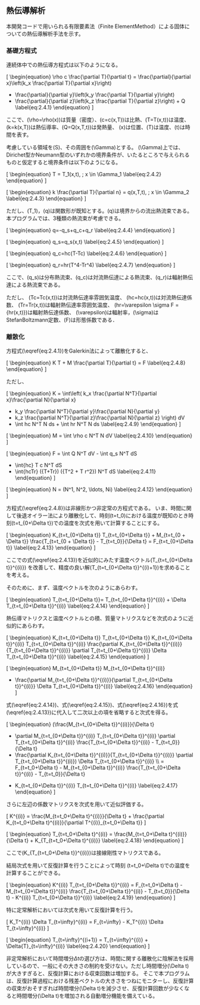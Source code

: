 
## 熱伝導解析

本開発コードで用いられる有限要素法（Finite ElementMethod）による固体についての熱伝導解析手法を示す。

### 基礎方程式

連続体中での熱伝導方程式は以下のようになる。

\[
\begin{equation}
  \rho c \frac{\partial T}{\partial t} =
  \frac{\partial}{\partial x}\left(k_x \frac{\partial T}{\partial x}\right)
+ \frac{\partial}{\partial y}\left(k_y \frac{\partial T}{\partial y}\right)
+ \frac{\partial}{\partial z}\left(k_z \frac{\partial T}{\partial z}\right) + Q
\label{eq:2.4.1}
\end{equation}
\]

ここで、\(\rho=\rho(x)\)は質量（密度）、\(c=c(x,T)\)は比熱、\(T=T(x,t)\)は温度、\(k=k(x,T)\)は熱伝導率、\(Q=Q(x,T,t)\)は発熱量、
\(x\)は位置、\(T\)は温度、\(t\)は時間を表す。

考慮している領域を\(S\)、その周囲を\(\Gamma\)とする。
\(\Gamma\)上では、Dirichet型かNeumann型のいずれかの境界条件が、いたるところで与えられるものと仮定すると境界条件は以下のようになる。

\[
\begin{equation}
T = T_1(x,t), \; x \in \Gamma_1
\label{eq:2.4.2}
\end{equation}
\]

\[
\begin{equation}
k \frac{\partial T}{\partial n} = q(x,T,t), \; x \in \Gamma_2
\label{eq:2.4.3}
\end{equation}
\]

ただし、\(T_1\)，\(q\)は関数形が既知とする。\(q\)は境界からの流出熱流束である。
本プログラムでは、3種類の熱流束が考慮できる。

\[
\begin{equation}
q=-q_s+q_c+q_r
\label{eq:2.4.4}
\end{equation}
\]

\[
\begin{equation}
q_s=q_s(x,t)
\label{eq:2.4.5}
\end{equation}
\]

\[
\begin{equation}
q_c=hc(T-Tc)
\label{eq:2.4.6}
\end{equation}
\]

\[
\begin{equation}
q_r=hr(T^4-Tr^4)
\label{eq:2.4.7}
\end{equation}
\]

ここで、\(q_s\)は分布熱流束、\(q_c\)は対流熱伝達による熱流束、\(q_r\)は輻射熱伝達による熱流束である。

ただし、
\(Tc=Tc(x,t)\)は対流熱伝達率雰囲気温度、
\(hc=hc(x,t)\)は対流熱伝達係数、
\(Tr=Tr(x,t)\)は輻射熱伝達率雰囲気温度、
\(hr=\varepsilon \sigma F = {hr(x,t)}\)は輻射熱伝達係数、
\(\varepsilon\)は輻射率，\(\sigma\)はStefanBoltzmann定数、\(F\)は形態係数である．

### 離散化

方程式\(\eqref{eq:2.4.1}\)をGalerkin法によって離散化すると、

\[
\begin{equation}
K T + M \frac{\partial T}{\partial t} = F
\label{eq:2.4.8}
\end{equation}
\]

ただし、

\[
\begin{equation}
K = \int\left( k_x \frac{\partial N^T}{\partial x}\frac{\partial N}{\partial x}
+ k_y \frac{\partial N^T}{\partial y}\frac{\partial N}{\partial y}
+ k_z \frac{\partial N^T}{\partial z}\frac{\partial N}{\partial z} \right) dV
+ \int hc N^T N ds + \int hr N^T N ds
\label{eq:2.4.9}
\end{equation}
\]

\[
\begin{equation}
M = \int \rho c N^T N dV
\label{eq:2.4.10}
\end{equation}
\]

\[
\begin{equation}
F = \int Q N^T dV - \int q_s N^T dS
+ \int{hc} T c N^T dS
+ \int{hcTr} ({T+Tr}) ({T^2 + T r^2}) N^T dS
\label{eq:2.4.11}
\end{equation}
\]

\[
\begin{equation}
N = (N^1, N^2, \ldots, Ni)
\label{eq:2.4.12}
\end{equation}
\]

方程式\(\eqref{eq:2.4.8}\)は非線形かつ非定常の方程式である。
いま、時間に関して後退オイラー法により離散化して、時刻\(t=t_0\)における温度が既知のとき時刻\(t=t_{0+\Delta t}\)での温度を次式を用いて計算することにする。

\[
\begin{equation}
K_{t=t_{0+\Delta t}} T_{t=t_{0+\Delta t}} + M_{t=t_{0 + \Delta t}} \frac{T_{t=t_{0 + \Delta t}} - T_{t=t_0}}{\Delta t} = F_{t=t_{0+\Delta t}}
\label{eq:2.4.13}
\end{equation}
\]

ここでの式\(\eqref{eq:2.4.13}\)を近似的にみたす温度ベクトル\(T_{t=t_{0+\Delta t}}^{(i)}\)
を改善して、精度の良い解\(T_{t=t_{0+\Delta t}}^{(i)+1}\)を求めることを考える。

そのために、まず、温度ベクトルを次のようにあらわす。

\[
\begin{equation}
T_{t=t_{0+\Delta t}}=
T_{t=t_{0+\Delta t}}^{(i)} + \Delta T_{t=t_{0+\Delta t}}^{(i)}
\label{eq:2.4.14}
\end{equation}
\]

熱伝導マトリクスと温度ベクトルとの積、質量マトリクスなどを次式のように近似的にあらわす。

\[
\begin{equation}
K_{t=t_{0+\Delta t}} T_{t=t_{0+\Delta t}}
K_{t=t_{0+\Delta t}}^{(i)} T_{t=t_{0+\Delta t}}^{(i)}
\frac{\partial K_{t=t_{0+\Delta t}}^{(i)}}{T_{t=t_{0+\Delta t}}^{(i)}}
\partial T_{t=t_{0+\Delta t}}^{(i)} \Delta T_{t=t_{0+\Delta t}}^{(i)}
\label{eq:2.4.15}
\end{equation}
\]

\[
\begin{equation}
M_{t=t_{0+\Delta t}}
M_{t=t_{0+\Delta t}}^{(i)}
+ \frac{\partial M_{t=t_{0+\Delta t}}^{(i)}}{\partial T_{t=t_{0+\Delta t}}^{(i)}}
\Delta T_{t=t_{0+\Delta t}}^{(i)}
\label{eq:2.4.16}
\end{equation}
\]

式\(\eqref{eq:2.4.14}\)、式\(\eqref{eq:2.4.15}\)、式\(\eqref{eq:2.4.16}\)を式\(\eqref{eq:2.4.13}\)に代入して二次以上の項を省略すると次式を得る。

\[
\begin{equation}
(\frac{M_{t=t_{0+\Delta t}}^{(i)}}{\Delta t}
+ \partial M_{t=t_{0+\Delta t}}^{(i)} T_{t=t_{0+\Delta t}}^{(i)}
\partial T_{t=t_{0+\Delta t}}^{(i)}
\frac{T_{t=t_{0+\Delta t}}^{(i)} - T_{t=t_0}}{\Delta t}
+ \frac{\partial K_{t=t_{0+\Delta t}}^{(i)}}{T_{t=t_{0+\Delta t}}^{(i)}}
\partial T_{t=t_{0+\Delta t}}^{(i)})
\Delta T_{t=t_{0+\Delta t}}^{(i)} \\\ 
= F_{t=t_0+\Delta t} - M_{t=t_{0+\Delta t}}^{(i)}
\frac{T_{t=t_{0+\Delta t}}^{(i)} - T_{t=t_0}}{\Delta t}
- K_{t=t_{0+\Delta t}}^{(i)} T_{t=t_{0+\Delta t}}^{(i)}
\label{eq:2.4.17}
\end{equation}
\]


さらに左辺の係数マトリクスを次式を用いて近似評価する。

\[
K^{(i)} = \frac{M_{t=t_0+\Delta t}^{(i)}}{\Delta t} +
\frac{\partial K_{t=t_0+\Delta t}^{(i)}}{\partial T^{(i)}_{t=t_0+\Delta t}}
\]

\[
\begin{equation}
T_{t=t_0+\Delta t}^{(i)}
= \frac{M_{t=t_0+\Delta t}^{(i)}}{\Delta t} + K_{T_{t=t_0+\Delta t}^{(i)}}
\label{eq:2.4.18}
\end{equation}
\]

ここで\(K_{T_{t=t_0+\Delta t}}^{(i)}\)は接線剛性マトリクスである。

結局次式を用いて反復計算を行うことによって時刻 \(t=t_0+\Delta t\)での温度を計算することができる。

\[
\begin{equation}
K^{(i)} T_{t=t_{0+\Delta t}}^{(i)} = F_{t=t_0+\Delta t} - M_{t=t_{0+\Delta t}}^{(i)} \frac{T_{t=t_{0+\Delta t}}^{(i)} - T_{t=t_0}}{\Delta t} - K^{(i)} T_{t=t_{0+\Delta t}}^{(i)}
\label{eq:2.4.19}
\end{equation}
\]

特に定常解析においては次式を用いて反復計算を行う。

\[
K_T^{(i)} \Delta T_{t=\infty}^{(i)} = F_{t=\infty} - K_T^{(i)} \Delta T_{t=\infty}^{(i)}
\]

\[
\begin{equation}
T_{t=\infty}^{(i+1)} = T_{t=\infty}^{(i)} + \Delta{T}_{t=\infty}^{(i)}
\label{eq:2.4.20}
\end{equation}
\]

非定常解析において時間増分$\Delta t$の選び方は、時間に関する離散化に陰解法を採用しているので、一般にその大きさの制約を受けない。ただし時間増分\(\Delta t\)が大きすぎると、反復計算における収束回数は増加する。
そこで本プログラムは、反復計算過程における残差ベクトルの大きさをつねにモニターし、反復計算の収束がおそすぎれば時間増分\(\Delta t\)を減少させ、反復計算回数が少なくなると時間増分\(\Delta t\)を増加される自動増分機能を備えている。


